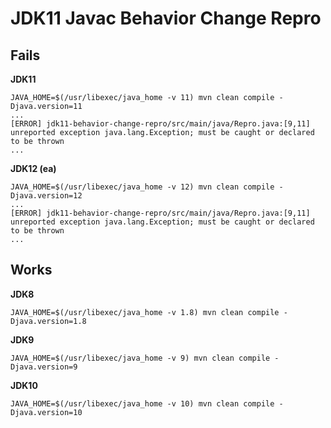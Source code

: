 # JDK11 Javac Behavior Change Repro

## Fails

**JDK11**

    JAVA_HOME=$(/usr/libexec/java_home -v 11) mvn clean compile -Djava.version=11
    ...
    [ERROR] jdk11-behavior-change-repro/src/main/java/Repro.java:[9,11] unreported exception java.lang.Exception; must be caught or declared to be thrown
    ...

**JDK12 (ea)**

    JAVA_HOME=$(/usr/libexec/java_home -v 12) mvn clean compile -Djava.version=12
    ...
    [ERROR] jdk11-behavior-change-repro/src/main/java/Repro.java:[9,11] unreported exception java.lang.Exception; must be caught or declared to be thrown
    ...


## Works

**JDK8**

    JAVA_HOME=$(/usr/libexec/java_home -v 1.8) mvn clean compile -Djava.version=1.8

**JDK9**

    JAVA_HOME=$(/usr/libexec/java_home -v 9) mvn clean compile -Djava.version=9

**JDK10**

    JAVA_HOME=$(/usr/libexec/java_home -v 10) mvn clean compile -Djava.version=10
